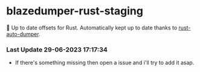 # blazedumper-rust-staging

🚀 Up to date offsets for Rust. Automatically kept up to date thanks to [rust-auto-dumper](https://github.com/Akandesh/rust-auto-dumper).


### Last Update 29-06-2023 17:17:34
- If there's something missing then open a issue and i'll try to add it asap.